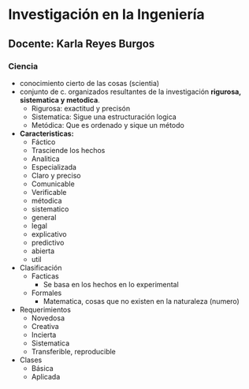 # Investigación en la Ingeniería

## Docente: Karla Reyes Burgos

### Ciencia

* conocimiento cierto de las cosas (scientia)
* conjunto de c. organizados resultantes de la investigación **rigurosa, sistematica y metodica**.
  * Rigurosa: exactitud y precisón
  * Sistematica: Sigue una estructuración logica
  * Metódica: Que es ordenado y sique un método
* **Caracteristicas:**
  * Fáctico
  * Trasciende los hechos
  * Analitica
  * Especializada
  * Claro y preciso
  * Comunicable
  * Verificable
  * métodica
  * sistematico
  * general
  * legal
  * explicativo
  * predictivo
  * abierta
  * util
* Clasificación
  * Facticas
    * Se basa en los hechos en lo experimental
  * Formales
    * Matematica, cosas que no existen en la naturaleza (numero)
* Requerimientos
  * Novedosa
  * Creativa
  * Incierta
  * Sistematica
  * Transferible, reproducible
* Clases
  * Básica
  * Aplicada
  